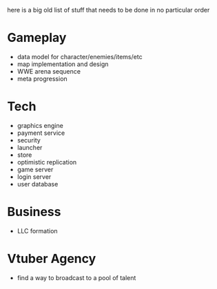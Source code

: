 here is a big old list of stuff that needs to be done in no particular order

# Gameplay
- data model for character/enemies/items/etc
- map implementation and design
- WWE arena sequence
- meta progression

# Tech
- graphics engine
- payment service
- security
- launcher
- store
- optimistic replication
- game server
- login server
- user database

# Business
- LLC formation

# Vtuber Agency
- find a way to broadcast to a pool of talent

